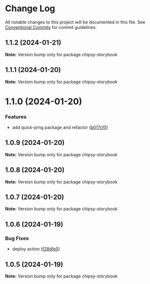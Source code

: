 # Change Log

All notable changes to this project will be documented in this file.
See [Conventional Commits](https://conventionalcommits.org) for commit guidelines.

## 1.1.2 (2024-01-21)

**Note:** Version bump only for package chipsy-storybook

## 1.1.1 (2024-01-20)

**Note:** Version bump only for package chipsy-storybook

# 1.1.0 (2024-01-20)

### Features

- add quick-prng package and refactor ([b017cf5](https://github.com/lokesh-coder/chipsy/commit/b017cf52dc65387bf44b901e61c46ae02c69ff25))

## 1.0.9 (2024-01-20)

**Note:** Version bump only for package chipsy-storybook

## 1.0.8 (2024-01-20)

**Note:** Version bump only for package chipsy-storybook

## 1.0.7 (2024-01-20)

**Note:** Version bump only for package chipsy-storybook

## 1.0.6 (2024-01-19)

### Bug Fixes

- deploy action ([f28dfe5](https://github.com/lokesh-coder/chipsy/commit/f28dfe530eb84ec8c12640fb41d9f99056e98ec2))

## 1.0.5 (2024-01-19)

**Note:** Version bump only for package chipsy-storybook
